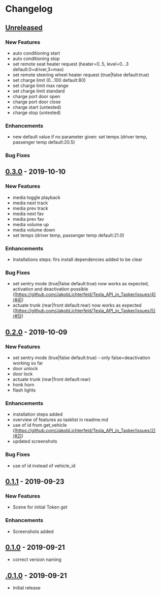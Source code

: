 # Changelog

## [Unreleased]

### New Features

- auto conditioning start
- auto conditioning stop
- set remote seat heater request (heater=0..5,  level=0...3 default:0=driver,3=max)
- set remote steering wheel heater request (true|false default:true)
- set charge limit (0...100 default:80)
- set charge limit max range
- set charge limit standard
- charge port door open
- charge port door close
- charge start (untested)
- charge stop (untested)

### Enhancements

- new default value if no parameter given: set temps (driver temp, passenger temp default:20.5)
  
### Bug Fixes

## [0.3.0] - 2019-10-10

### New Features

- media toggle playback
- media next track
- media prev track
- media next fav
- media prev fav
- media volume up
- media volume down
- set temps (driver temp, passenger temp default:21.0)

### Enhancements

- Installations steps: firs install dependencies added to be clear
  
### Bug Fixes

- set sentry mode (true|false default:true) now works as expected, activation and deactivation possible ([https://github.com/JakobLichterfeld/Tesla_API_in_Tasker/issues/4](#4))
- actuate trunk (rear|front default:rear) now works as expected ([https://github.com/JakobLichterfeld/Tesla_API_in_Tasker/issues/5](#5))
  
## [0.2.0] - 2019-10-09

### New Features

- set sentry mode (true|false default:true) - only false=deactivation working so far
- door unlock
- door lock
- actuate trunk (rear|front default:rear)
- honk horn
- flash lights
  
### Enhancements

- installation steps added
- overview of features as tasklist in readme.md
- use of id from get_vehicle ([https://github.com/JakobLichterfeld/Tesla_API_in_Tasker/issues/2](#2))
- updated screenshots
  
### Bug Fixes

- use of id instead of vehicle_id

## [0.1.1] - 2019-09-23

### New Features

- Scene for initial Token get

### Enhancements

- Screenshots added

## [0.1.0] - 2019-09-21

- correct version naming

## [.0.1.0] - 2019-09-21

- Initial release

[unreleased]: https://github.com/JakobLichterfeld/Tesla_API_in_Tasker/compare/v0.3.0...HEAD
[0.3.0]: https://github.com/JakobLichterfeld/Tesla_API_in_Tasker/compare/v0.2.0...v0.3.0
[0.2.0]: https://github.com/JakobLichterfeld/Tesla_API_in_Tasker/compare/v0.1.1...v0.2.0
[0.1.1]: https://github.com/JakobLichterfeld/Tesla_API_in_Tasker/compare/v0.1.0...v0.1.1
[0.1.0]: https://github.com/JakobLichterfeld/Tesla_API_in_Tasker/compare/v.0.1.0...v0.1.0
[.0.1.0]: https://github.com/JakobLichterfeld/Tesla_API_in_Tasker/compare/acb22ada4...v.0.1.0
